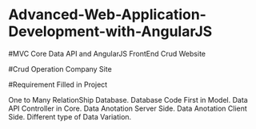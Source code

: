 # Advanced-Web-Application-Development-with-AngularJS

#MVC Core Data API and AngularJS FrontEnd Crud Website

#Crud Operation Company Site

#Requirement Filled in Project

One to Many RelationShip Database.
Database Code First in Model.
Data API Controller in Core.
Data Anotation Server Side.
Data Anotation Client Side.
Different type of Data Variation.

